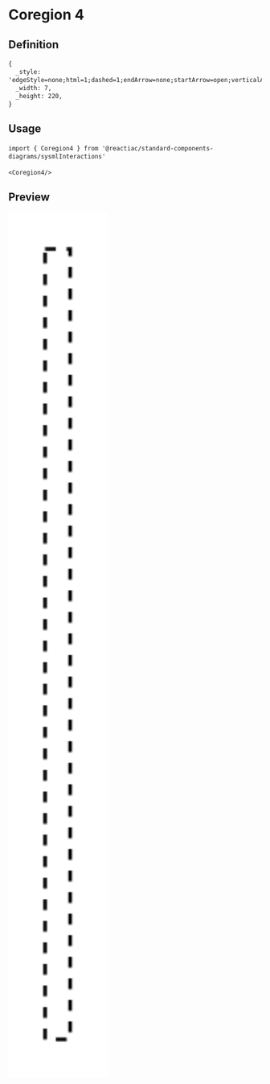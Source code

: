 # Coregion 4

## Definition

```
{
  _style: 'edgeStyle=none;html=1;dashed=1;endArrow=none;startArrow=open;verticalAlign=bottom;startSize=12;rounded=0;',
  _width: 7,
  _height: 220,
}
```

## Usage

```
import { Coregion4 } from '@reactiac/standard-components-diagrams/sysmlInteractions'

<Coregion4/>
```

## Preview

<img src="./coregion-4.png" width="200"/>
